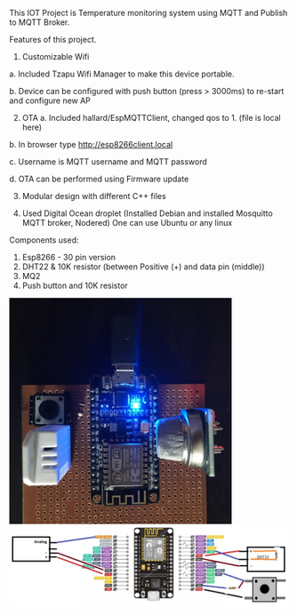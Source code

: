 This IOT Project is Temperature monitoring system using MQTT and Publish to MQTT Broker. 

Features of this project.

1. Customizable Wifi

  a. Included Tzapu Wifi Manager to make this device portable. 
  
  b. Device can be configured with push button (press > 3000ms) to re-start and configure new AP

2. OTA
  a. Included hallard/EspMQTTClient, changed qos to 1. (file is local here)
  
  b. In browser type http://esp8266client.local 
  
  c. Username is MQTT username and MQTT password
  
  d. OTA can be performed using Firmware update
  
3. Modular design with different C++ files

4. Used Digital Ocean droplet (Installed Debian and installed Mosquitto MQTT broker, Nodered) One can use Ubuntu or any linux

Components used:
1. Esp8266 - 30 pin version
2. DHT22 & 10K resistor (between Positive (+) and data pin (middle))
3. MQ2 
4. Push button and 10K resistor

<img src="./Completed_HW_Setup.jpg" width="400px" height="auto">
<img src="./PCB_Layout.jpg" width="800px" height="auto">

